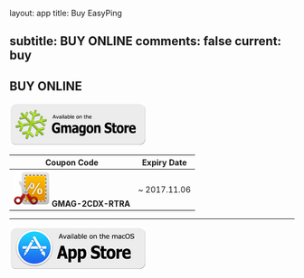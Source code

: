 layout: app
title: Buy EasyPing


subtitle: BUY ONLINE
comments: false
current: buy
---

## <strong>BUY ONLINE</strong>



[![](../../../asset/images/gmagon-available.png)](https://shopper.mycommerce.com/checkout/cart/add/55399-57)

Coupon Code | Expiry Date
------ | -------
![](../../../asset/images/coupon.png) **GMAG-2CDX-RTRA** | ~ 2017.11.06

---
[![](../../../asset/images/mas-available.png)](https://itunes.apple.com/us/app/easyping-network-tool/id741293580?l=zh&ls=1&mt=12)

